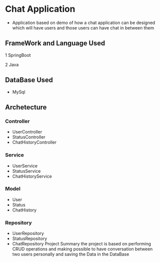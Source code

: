 # Chat Application
- Application based on demo of how a chat application can be designed which will have users and those users can have chat in between them
## FrameWork and Language Used
1 SpringBoot

2 Java
## DataBase Used
- MySql
## Archetecture
### Controller
- UserController
- StatusController
- ChatHistoryController
### Service
- UserService
- StatusService
- ChatHistoryService
### Model
- User
- Status
- ChatHistory
### Repository
- UserRepository
- StatusRepository
- ChatRepository
Project Summary
the  project is based on performing CRUD operations and making possible to have conversation between two users personally and saving the Data in the DataBase

